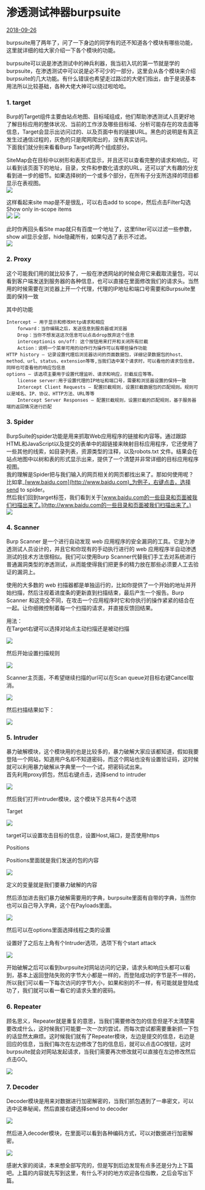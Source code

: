 # 渗透测试神器burpsuite

[2018-09-26](/2018/09/26/%E6%B8%97%E9%80%8F%E6%B5%8B%E8%AF%95%E7%A5%9E%E5%99%A8burpsuite/)

burpsuite用了两年了，问了一下身边的同学有的还不知道各个模块有哪些功能，这里就详细的给大家介绍一下各个模块的功能。

burpsuite可以说是渗透测试中的神兵利器，我当初入坑的第一节就是学的burpsuite，在渗透测试中可以说是必不可少的一部分，这里会从各个模块来介绍burpsuite的几大功能。有什么错误也希望走过路过的大佬们指出，由于是说基本用法所以比较基础，各种大佬大神可以绕过啦哈哈。

### [](#1-target "1. target")1\. target

Burp的Target组件主要由站点地图、目标域组成，他们帮助渗透测试人员更好地了解目标应用的整体状况、当前的工作涉及哪些目标域、分析可能存在的攻击面等信息，Target会显示出访问过的、以及页面中有的链接URL。黑色的说明是有真正发生过通信过程的，灰色的只是爬网爬出的，没有真实访问。  
下面我们就分别来看看Burp Target的两个组成部分。

SiteMap会在目标中以树形和表形式显示，并且还可以查看完整的请求和响应。可以看到该页面下的地址，目录，文件和参数化请求的URL，还可以扩大有趣的分支看到进一步的细节。如果选择树的一个或多个部分，在所有子分支所选择的项目都显示在表视图。  
![](1.png)

这样看起来site map是不是很乱，可以右击add to scope，然后点击Filter勾选Show only in-scope items  
![](2.png)
![](3.jpg)

此时你再回头看Site map就只有百度一个地址了，这里filter可以过滤一些参数，show all显示全部，hide隐藏所有，如果勾选了表示不过滤。  
![](5.png)

### [](#2-Proxy "2. Proxy")2\. Proxy

这个可能我们用的就比较多了，一般在渗透网站的时候会用它来截取流量包，可以看到客户端发送到服务器的各种信息，也可以直接在里面修改我们的请求头。当然用的时候需要在浏览器上开一个代理，代理的IP地址和端口号需要和Burpsuite里面的保持一致

其中的功能

```
Intercept – 用于显示和修改Http请求和相应
    forward：当你编辑之后，发送信息到服务器或浏览器
    Drop：当你不想发送这次信息可以点击drop放弃这个信息
    interceptionis on/off: 这个按钮用来打开和关闭所有拦截
    Action：说明一个菜单可用的动作行为操作可以有哪些操作功能
HTTP history – 记录设置代理后浏览器访问的页面数据包，详细记录数据包的host、method、url、status、extension等等,当我们选中某个请求时，可以看他的请求包信息，同样也可查看他的响应包信息
options – 该选项主要用于设置代理监听、请求和响应，拦截反应等等。
    license server:用于设置代理的IP地址和端口号，需要和浏览器设置的保持一致
    Intercept Client Requests – 配置拦截规则，设置拦截数据包的匹配规则。规则可以是域名、IP、协议、HTTP方法、URL等等
    Intercept Server Responses – 配置拦截规则，设置拦截的匹配规则，基于服务器端的返回情况进行匹配
```

### [](#3-Spider "3. Spider")3\. Spider

BurpSuite的spider功能是用来抓取Web应用程序的链接和内容等。通过跟踪HTML和JavaScript以及提交的表单中的超链接来映射目标应用程序，它还使用了一些其他的线索，如目录列表，资源类型的注释，以及robots.txt 文件。结果会在站点地图中以树和表的形式显示出来，提供了一个清楚并非常详细的目标应用程序视图。  
我的理解是Spider把与我们输入的网页相关的网页都找出来了。那如何使用呢？  
比如拿_[www.baidu.com](http://www.baidu.com)_为例子，右键点击，选择send to spider。  
然后我们回到target标签，我们看到关于[www.baidu.com的一些目录和页面被我们扫描出来了。](http://www.baidu.com的一些目录和页面被我们扫描出来了。)  
![](4.png)

### [](#4-Scanner "4. Scanner")4\. Scanner

Burp Scanner 是一个进行自动发现 web 应用程序的安全漏洞的工具。它是为渗透测试人员设计的，并且它和你现有的手动执行进行的 web 应用程序半自动渗透测试的技术方法很相似。我们可以使用Burp Scanner代替我们手工去对系统进行普通漏洞类型的渗透测试，从而能使得我们把更多的精力放在那些必须要人工去验证的漏洞上。

使用的大多数的 web 扫描器都是单独运行的，比如你提供了一个开始的地址并开始扫描，然后注视着进度条的更新直到扫描结束，最后产生一个报告。Burp Scanner 和这完全不同，在攻击一个应用程序时它和你执行的操作紧紧的结合在一起。让你细微控制着每一个扫描的请求，并直接反馈回结果。

用法：  
在Target右键可以选择对站点主动扫描还是被动扫描

![](1.jpg)

然后开始设置扫描规则

![](2.jpg)

Scanner主页面，不希望继续扫描的url可以在Scan queue对目标右键Cancel取消。

![](3.jpg)

然后扫描结果如下：

![](4.png)

### [](#5-Intruder "5. Intruder")5\. Intruder

暴力破解模块，这个模块用的也是比较多的，暴力破解大家应该都知道，假如我要登陆一个网站，知道用户名却不知道密码，而这个网站也没有设置验证码，这时候就可以利用暴力破解从字典里一个一个试，把密码试出来。  
首先利用proxy抓包，然后右键点击，选择send to intruder

![](8.png)

然后我们打开intruder模块，这个模块下总共有4个选项

Target

![](9.png)

target可以设置攻击目标的信息，设置Host,端口，是否使用https

Positions

Positions里面就是我们发送的包的内容

![](5.jpg)

定义的变量就是我们要暴力破解的内容

然后添加进去我们暴力破解需要用的字典，burpsuite里面有自带的字典，当然你也可以自己导入字典，这个在Payloads里面。

![](11.png)

然后可以在options里面选择线程之类的设置

设置好了之后左上角有个Intruder选项，选项下有个start attack

![](6.jpg)

开始破解之后可以看到burpsuite对网站访问的记录，请求头和响应头都可以看到，基本上返回登陆失败的字节大小都是一样的，而登陆成功的字节是不一样的，所以我们可以看一下每次访问的字节大小，如果和别的不一样，有可能就是登陆成功了，我们就可以看一看它的请求头里的密码。

### [](#6-Repeater "6. Repeater")6\. Repeater

顾名思义，Repeater就是重复的意思，当我们需要修改包的信息但是不太清楚需要改成什么，这时候我们可能要一次一次的尝试，而每次尝试都需要重新抓一下包的话显然太麻烦。这时候我们就有了Repeater模块，左边是提交的信息，右边是回应的信息，当我们每次在左边修改了包的信息后，就可以点击GO按钮，这时burpsuite就会对网站发起请求，当我们需要再次修改就可以直接在左边修改然后点击GO。

![](12.png)

### [](#7-Decoder "7. Decoder")7\. Decoder

Decoder模块是用来对数据进行加密解密的，当我们抓包遇到了一串密文，可以选中这串秘闻，然后直接右键选择send to decoder

![](20.png)

然后进入decoder模块，在里面可以看到各种编码方式，可以对数据进行加密解密。

![](21.png)

感谢大家的阅读，本来想全部写完的，但是写到后边发现有点多还是分为上下篇吧。上篇的内容就先写到这里，有什么不对的地方欢迎各位指教，之后会写出下篇。
